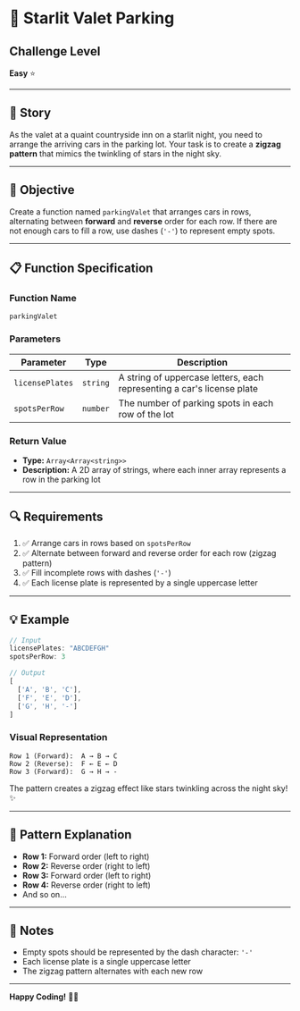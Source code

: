# 🌟 Starlit Valet Parking

## Challenge Level
**Easy** ⭐

---

## 📖 Story

As the valet at a quaint countryside inn on a starlit night, you need to arrange the arriving cars in the parking lot. Your task is to create a **zigzag pattern** that mimics the twinkling of stars in the night sky.

---

## 🎯 Objective

Create a function named `parkingValet` that arranges cars in rows, alternating between **forward** and **reverse** order for each row. If there are not enough cars to fill a row, use dashes (`'-'`) to represent empty spots.

---

## 📋 Function Specification

### Function Name
```
parkingValet
```

### Parameters

| Parameter | Type | Description |
|-----------|------|-------------|
| `licensePlates` | `string` | A string of uppercase letters, each representing a car's license plate |
| `spotsPerRow` | `number` | The number of parking spots in each row of the lot |

### Return Value

- **Type:** `Array<Array<string>>`
- **Description:** A 2D array of strings, where each inner array represents a row in the parking lot

---

## 🔍 Requirements

1. ✅ Arrange cars in rows based on `spotsPerRow`
2. ✅ Alternate between forward and reverse order for each row (zigzag pattern)
3. ✅ Fill incomplete rows with dashes (`'-'`)
4. ✅ Each license plate is represented by a single uppercase letter

---

## 💡 Example

```javascript
// Input
licensePlates: "ABCDEFGH"
spotsPerRow: 3

// Output
[
  ['A', 'B', 'C'],
  ['F', 'E', 'D'],
  ['G', 'H', '-']
]
```

### Visual Representation

```
Row 1 (Forward):  A → B → C
Row 2 (Reverse):  F ← E ← D
Row 3 (Forward):  G → H → -
```

The pattern creates a zigzag effect like stars twinkling across the night sky! ✨

---

## 🎨 Pattern Explanation

- **Row 1:** Forward order (left to right)
- **Row 2:** Reverse order (right to left)
- **Row 3:** Forward order (left to right)
- **Row 4:** Reverse order (right to left)
- And so on...

---

## 📝 Notes

- Empty spots should be represented by the dash character: `'-'`
- Each license plate is a single uppercase letter
- The zigzag pattern alternates with each new row

---

**Happy Coding!** 🚗💨

